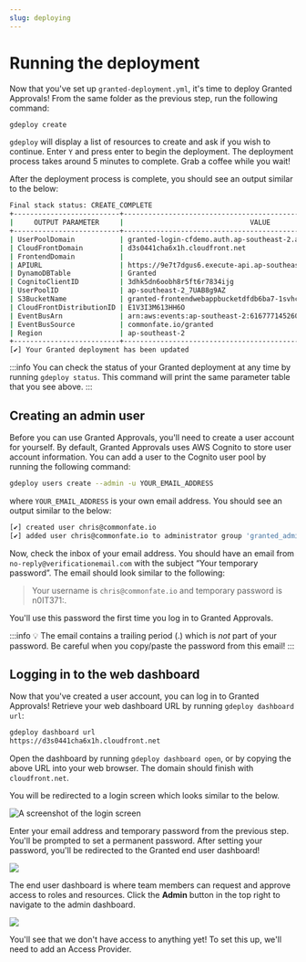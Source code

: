 ```yaml
---
slug: deploying
---
```


# Running the deployment

Now that you've set up `granted-deployment.yml`, it's time to deploy Granted Approvals! From the same folder as the previous step, run the following command:

```bash
gdeploy create
```

`gdeploy` will display a list of resources to create and ask if you wish to continue. Enter `Y` and press enter to begin the deployment. The deployment process takes around 5 minutes to complete. Grab a coffee while you wait!

After the deployment process is complete, you should see an output similar to the below:

```bash
Final stack status: CREATE_COMPLETE
+--------------------------+-------------------------------------------------------------------+
|     OUTPUT PARAMETER     |                               VALUE                               |
+--------------------------+-------------------------------------------------------------------+
| UserPoolDomain           | granted-login-cfdemo.auth.ap-southeast-2.amazoncognito.com        |
| CloudFrontDomain         | d3s0441cha6x1h.cloudfront.net                                     |
| FrontendDomain           |                                                                   |
| APIURL                   | https://9e7t7dgus6.execute-api.ap-southeast-2.amazonaws.com/prod/ |
| DynamoDBTable            | Granted                                                           |
| CognitoClientID          | 3dhk5dn6oobh8r5ft6r7834ijg                                        |
| UserPoolID               | ap-southeast-2_7UAB8g9AZ                                          |
| S3BucketName             | granted-frontendwebappbucketdfdb6ba7-1svhcuc0zft5l                |
| CloudFrontDistributionID | E1V3I3M613HH6O                                                    |
| EventBusArn              | arn:aws:events:ap-southeast-2:616777145260:event-bus/Granted      |
| EventBusSource           | commonfate.io/granted                                             |
| Region                   | ap-southeast-2                                                    |
+--------------------------+-------------------------------------------------------------------+
[✔] Your Granted deployment has been updated
```

:::info
You can check the status of your Granted deployment at any time by running `gdeploy status`. This command will print the same parameter table that you see above.
:::

## Creating an admin user

Before you can use Granted Approvals, you'll need to create a user account for yourself. By default, Granted Approvals uses AWS Cognito to store user account information. You can add a user to the Cognito user pool by running the following command:

```bash
gdeploy users create --admin -u YOUR_EMAIL_ADDRESS
```

where `YOUR_EMAIL_ADDRESS` is your own email address. You should see an output similar to the below:

```bash
[✔] created user chris@commonfate.io
[✔] added user chris@commonfate.io to administrator group 'granted_administrators'
```

Now, check the inbox of your email address. You should have an email from `no-reply@verificationemail.com` with the subject “Your temporary password”. The email should look similar to the following:

> Your username is `chris@commonfate.io` and temporary password is n0IT371:.

You'll use this password the first time you log in to Granted Approvals.

:::info
💡 The email contains a trailing period (.) which is _not_ part of your password. Be careful when you copy/paste the password from this email!
:::

## Logging in to the web dashboard

Now that you've created a user account, you can log in to Granted Approvals! Retrieve your web dashboard URL by running `gdeploy dashboard url`:

```bash
gdeploy dashboard url
https://d3s0441cha6x1h.cloudfront.net
```

Open the dashboard by running `gdeploy dashboard open`, or by copying the above URL into your web browser. The domain should finish with `cloudfront.net`.

You will be redirected to a login screen which looks similar to the below.

![A screenshot of the login screen](/img/approvals-getting-started/01-login.png)

Enter your email address and temporary password from the previous step. You'll be prompted to set a permanent password. After setting your password, you'll be redirected to the Granted end user dashboard!

![](/img/approvals-getting-started/02-home.png)

The end user dashboard is where team members can request and approve access to roles and resources. Click the **Admin** button in the top right to navigate to the admin dashboard.

![](/img/approvals-getting-started/03-admin.png)

You'll see that we don't have access to anything yet! To set this up, we'll need to add an Access Provider.
